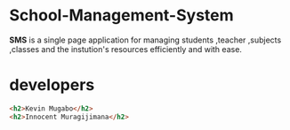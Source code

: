 # School-Management-System
**SMS** is a single page application for managing students ,teacher ,subjects ,classes and the instution's resources efficiently and with ease.
# developers
```html
<h2>Kevin Mugabo</h2>
<h2>Innocent Muragijimana</h2>


